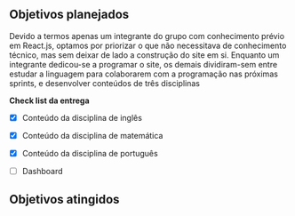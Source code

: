 ## Objetivos planejados

Devido a termos apenas um integrante do grupo com conhecimento prévio em React.js, optamos por priorizar o que não necessitava de conhecimento técnico, mas sem deixar de lado a construção do site em si.
Enquanto um integrante dedicou-se a programar o site, os demais dividiram-sem entre estudar a linguagem para colaborarem com a programação nas próximas sprints, e desenvolver conteúdos de três disciplinas

**Check list da entrega**
- [x] Conteúdo da disciplina de inglês
- [x] Conteúdo da disciplina de matemática
- [x] Conteúdo da disciplina de português
- [ ] Dashboard


## Objetivos atingidos
